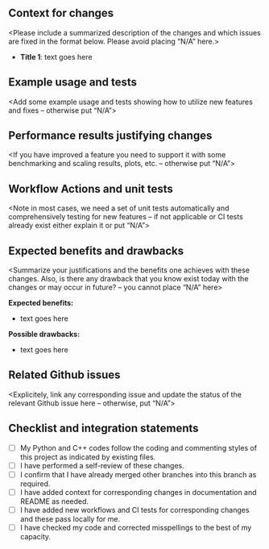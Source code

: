 ## Context for changes

<Please include a summarized description of the changes and which issues are fixed in the format below. Please avoid placing “N/A” here.>

- **Title 1**: 
    text goes here

## Example usage and tests

<Add some example usage and tests showing how to utilize new features and fixes – otherwise put “N/A”>

## Performance results justifying changes

<If you have improved a feature you need to support it with some benchmarking and scaling results, plots, etc. – otherwise put “N/A”>

## Workflow Actions and unit tests

<Note in most cases, we need a set of unit tests automatically and comprehensively testing for new features – if not applicable or CI tests already exist either explain it or put “N/A”>

## Expected benefits and drawbacks

<Summarize your justifications and the benefits one achieves with these changes. Also, is there any drawback that you know exist today with the changes or may occur in future? – you cannot place “N/A” here>

**Expected benefits:**
- text goes here

**Possible drawbacks:**
- text goes here

## Related Github issues

<Explicitely, link any corresponding issue and update the status of the relevant Github issue here – otherwise, put “N/A”>

## Checklist and integration statements
- [ ] My Python and C++ codes follow the coding and commenting styles of this project as indicated by existing files.
- [ ] I have performed a self-review of these changes.
- [ ] I confirm that I have already merged other branches into this branch as required.
- [ ] I have added context for corresponding changes in documentation and README as needed.
- [ ] I have added new workflows and CI tests for corresponding changes and these pass locally for me. 
- [ ] I have checked my code and corrected misspellings to the best of my capacity.
